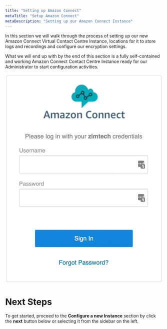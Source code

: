 ```yaml
---
title: "Setting up Amazon Connect"
metaTitle: "Setup Amazon Connect"
metaDescription: "Setting up our Amazon Connect Instance"
---
```


In this section we will walk through the process of setting up our new Amazon Connect Virtual Contact Centre Instance, locations for it to store logs and recordings and configure our encryption settings. 

What we will end up with by the end of this section is a fully self-contained and working Amazon Connect Contact Centre Instance ready for our Administrator to start configuration activities.

![Amazon Connect Instance](./instancelogin.png)

# Next Steps
To get started, proceed to the <b>Configure a new Instance</b> section by click the <b>next</b> button below or selecting it from the sidebar on the left.